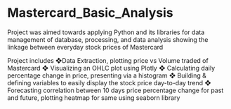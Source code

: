 # Mastercard_Basic_Analysis
Project was aimed towards applying Python and its libraries for data management of database, processing, and
data analysis showing the linkage between everyday stock prices of Mastercard

Project includes
❖Data Extraction, plotting price vs Volume traded of Mastercard
❖ Visualizing an OHLC plot using Plotly
❖ Calculating daily percentage change in price, presenting via a histogram
❖ Building & defining variables to easily display the stock price day-to-day trend
❖ Forecasting correlation between 10 days price percentage change for past and future, plotting heatmap for
same using seaborn library
